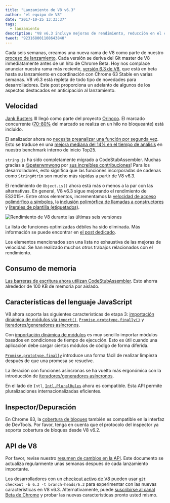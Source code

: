 ```yaml
---
title: "Lanzamiento de V8 v6.3"
author: "el equipo de V8"
date: "2017-10-25 13:33:37"
tags: 
  - lanzamiento
description: "V8 v6.3 incluye mejoras de rendimiento, reducción en el consumo de memoria y soporte para nuevas características del lenguaje JavaScript."
tweet: "923168001108643840"
---
```

Cada seis semanas, creamos una nueva rama de V8 como parte de nuestro [proceso de lanzamiento](/docs/release-process). Cada versión se deriva del Git master de V8 inmediatamente antes de un hito de Chrome Beta. Hoy nos complace anunciar nuestra rama más reciente, [versión 6.3 de V8](https://chromium.googlesource.com/v8/v8.git/+log/branch-heads/6.3), que está en beta hasta su lanzamiento en coordinación con Chrome 63 Stable en varias semanas. V8 v6.3 está repleta de todo tipo de novedades para desarrolladores. Este post proporciona un adelanto de algunos de los aspectos destacados en anticipación al lanzamiento.

<!--truncate-->
## Velocidad

[Jank Busters](/blog/jank-busters) III llegó como parte del proyecto [Orinoco](/blog/orinoco). El marcado concurrente ([70-80%](https://chromeperf.appspot.com/report?sid=612eec65c6f5c17528f9533349bad7b6f0020dba595d553b1ea6d7e7dcce9984) del marcado se realiza en un hilo no bloqueante) está incluido.

El analizador ahora no [necesita preanalizar una función por segunda vez](https://docs.google.com/document/d/1TqpdGeLmURL2gc18s6PwNeyZOvayQJtJ16TCn0BEt48/edit#heading=h.un2pnqwbiw11). Esto se traduce en una [mejora mediana del 14% en el tiempo de análisis](https://docs.google.com/document/d/1TqpdGeLmURL2gc18s6PwNeyZOvayQJtJ16TCn0BEt48/edit#heading=h.dvuo4tqnsmml) en nuestro benchmark interno de inicio Top25.

`string.js` ha sido completamente migrado a CodeStubAssembler. Muchas gracias a [@peterwmwong](https://twitter.com/peterwmwong) por [sus increíbles contribuciones](https://chromium-review.googlesource.com/q/peter.wm.wong)! Para los desarrolladores, esto significa que las funciones incorporadas de cadenas como `String#trim` son mucho más rápidas a partir de V8 v6.3.

El rendimiento de `Object.is()` ahora está más o menos a la par con las alternativas. En general, V8 v6.3 sigue mejorando el rendimiento de ES2015+. Entre otros elementos, incrementamos la [velocidad de acceso polimórfico a símbolos](https://bugs.chromium.org/p/v8/issues/detail?id=6367), la [inclusión polimórfica de llamadas a constructores](https://bugs.chromium.org/p/v8/issues/detail?id=6885) y [literales de plantilla (etiquetados)](https://pasteboard.co/GLYc4gt.png).

![Rendimiento de V8 durante las últimas seis versiones](/_img/v8-release-63/ares6.svg)

La lista de funciones optimizadas débiles ha sido eliminada. Más información se puede encontrar en [el post dedicado](/blog/lazy-unlinking).

Los elementos mencionados son una lista no exhaustiva de las mejoras de velocidad. Se han realizado muchos otros trabajos relacionados con el rendimiento.

## Consumo de memoria

[Las barreras de escritura ahora utilizan CodeStubAssembler](https://chromium.googlesource.com/v8/v8/+/dbfdd4f9e9741df0a541afdd7516a34304102ee8). Esto ahorra alrededor de 100 KB de memoria por aislado.

## Características del lenguaje JavaScript

V8 ahora soporta las siguientes características de etapa 3: [importación dinámica de módulos vía `import()`](/features/dynamic-import), [`Promise.prototype.finally()`](/features/promise-finally) y [iteradores/generadores asíncronos](https://github.com/tc39/proposal-async-iteration).

Con [importación dinámica de módulos](/features/dynamic-import) es muy sencillo importar módulos basados en condiciones de tiempo de ejecución. Esto es útil cuando una aplicación debe cargar ciertos módulos de código de forma diferida.

[`Promise.prototype.finally`](/features/promise-finally) introduce una forma fácil de realizar limpieza después de que una promesa se resuelve.

La iteración con funciones asíncronas se ha vuelto más ergonómica con la introducción de [iteradores/generadores asíncronos](https://github.com/tc39/proposal-async-iteration).

En el lado de `Intl`, [`Intl.PluralRules`](/features/intl-pluralrules) ahora es compatible. Esta API permite pluralizaciones internacionalizadas eficientes.

## Inspector/Depuración

En Chrome 63, la [cobertura de bloques](https://docs.google.com/presentation/d/1IFqqlQwJ0of3NuMvcOk-x4P_fpi1vJjnjGrhQCaJkH4/edit#slide=id.g271d6301ff_0_44) también es compatible en la interfaz de DevTools. Por favor, tenga en cuenta que el protocolo del inspector ya soporta cobertura de bloques desde V8 v6.2.

## API de V8

Por favor, revise nuestro [resumen de cambios en la API](https://docs.google.com/document/d/1g8JFi8T_oAE_7uAri7Njtig7fKaPDfotU6huOa1alds/edit). Este documento se actualiza regularmente unas semanas después de cada lanzamiento importante.

Los desarrolladores con un [checkout activo de V8](/docs/source-code#using-git) pueden usar `git checkout -b 6.3 -t branch-heads/6.3` para experimentar con las nuevas características en V8 v6.3. Alternativamente, puede [suscribirse al canal Beta de Chrome](https://www.google.com/chrome/browser/beta.html) y probar las nuevas características pronto usted mismo.
